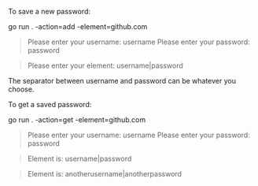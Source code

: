 To save a new password:

go run . -action=add -element=github.com

> Please enter your username: username
> Please enter your password: password

> Please enter your element: username|password

The separator between username and password can be whatever you choose.

To get a saved password:

go run . -action=get -element=github.com

> Please enter your username: username
> Please enter your password: password

> Element is: username|password

> Element is: anotherusername|anotherpassword
